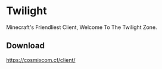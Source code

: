 # Twilight
Minecraft's Friendliest Client, Welcome To The Twilight Zone.

## Download

https://cosmixcom.cf/client/
